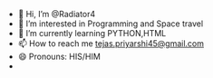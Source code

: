 - 👋 Hi, I’m @Radiator4
- 👀 I’m interested in Programming and Space travel
- 🌱 I’m currently learning PYTHON,HTML
- 📫 How to reach me tejas.priyarshi45@gmail.com
- 😄 Pronouns: HIS/HIM
- 
<!---
Radiator4/Radiator4 is a ✨ special ✨ repository because its `README.md` (this file) appears on your GitHub profile.
You can click the Preview link to take a look at your changes.
--->
